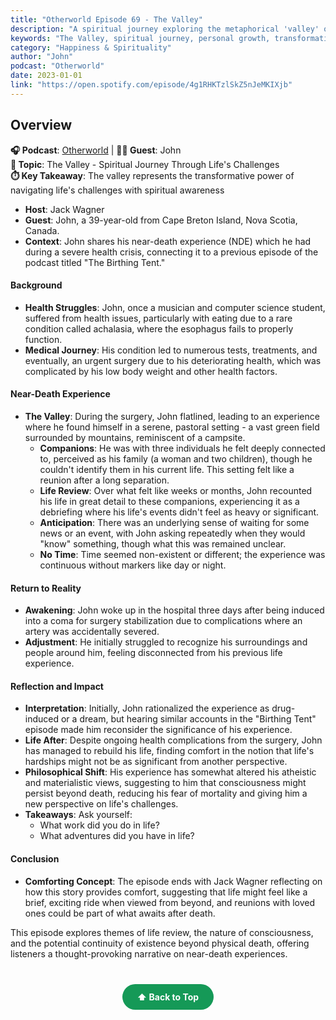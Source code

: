```yaml
---
title: "Otherworld Episode 69 - The Valley"
description: "A spiritual journey exploring the metaphorical 'valley' of life experiences, examining how challenges and struggles lead to personal growth and transformation."
keywords: "The Valley, spiritual journey, personal growth, transformation, life challenges, otherworld, spirituality"
category: "Happiness & Spirituality"
author: "John"
podcast: "Otherworld"
date: 2023-01-01
link: "https://open.spotify.com/episode/4g1RHKTzlSkZ5nJeMKIXjb"
---
```


## Overview

**🎧 Podcast**: [Otherworld](https://open.spotify.com/show/1w0bwmnSZQLnMbVtr2RUg1) | **👨‍✨ Guest**: John  
**🎯 Topic**: The Valley - Spiritual Journey Through Life's Challenges  
**⏱️ Key Takeaway**: The valley represents the transformative power of navigating life's challenges with spiritual awareness
- **Host**: Jack Wagner
- **Guest**: John, a 39-year-old from Cape Breton Island, Nova Scotia, Canada.
- **Context**: John shares his near-death experience (NDE) which he had during a severe health crisis, connecting it to a previous episode of the podcast titled "The Birthing Tent."

#### **Background**
- **Health Struggles**: John, once a musician and computer science student, suffered from health issues, particularly with eating due to a rare condition called achalasia, where the esophagus fails to properly function.
- **Medical Journey**: His condition led to numerous tests, treatments, and eventually, an urgent surgery due to his deteriorating health, which was complicated by his low body weight and other health factors.

#### **Near-Death Experience**
- **The Valley**: During the surgery, John flatlined, leading to an experience where he found himself in a serene, pastoral setting - a vast green field surrounded by mountains, reminiscent of a campsite.
  - **Companions**: He was with three individuals he felt deeply connected to, perceived as his family (a woman and two children), though he couldn't identify them in his current life. This setting felt like a reunion after a long separation.
  - **Life Review**: Over what felt like weeks or months, John recounted his life in great detail to these companions, experiencing it as a debriefing where his life's events didn't feel as heavy or significant.
  - **Anticipation**: There was an underlying sense of waiting for some news or an event, with John asking repeatedly when they would "know" something, though what this was remained unclear.
  - **No Time**: Time seemed non-existent or different; the experience was continuous without markers like day or night.

#### **Return to Reality**
- **Awakening**: John woke up in the hospital three days after being induced into a coma for surgery stabilization due to complications where an artery was accidentally severed.
- **Adjustment**: He initially struggled to recognize his surroundings and people around him, feeling disconnected from his previous life experience.

#### **Reflection and Impact**
- **Interpretation**: Initially, John rationalized the experience as drug-induced or a dream, but hearing similar accounts in the "Birthing Tent" episode made him reconsider the significance of his experience.
- **Life After**: Despite ongoing health complications from the surgery, John has managed to rebuild his life, finding comfort in the notion that life's hardships might not be as significant from another perspective.
- **Philosophical Shift**: His experience has somewhat altered his atheistic and materialistic views, suggesting to him that consciousness might persist beyond death, reducing his fear of mortality and giving him a new perspective on life's challenges.
- **Takeaways**: Ask yourself:
    - What work did you do in life?
    - What adventures did you have in life? 

#### **Conclusion**
- **Comforting Concept**: The episode ends with Jack Wagner reflecting on how this story provides comfort, suggesting that life might feel like a brief, exciting ride when viewed from beyond, and reunions with loved ones could be part of what awaits after death.

This episode explores themes of life review, the nature of consciousness, and the potential continuity of existence beyond physical death, offering listeners a thought-provoking narrative on near-death experiences.

<div style="text-align: center; margin: 40px 0;">
  <a href="#" style="background: #159957; color: white; padding: 12px 24px; border-radius: 25px; text-decoration: none; font-weight: bold; display: inline-block; transition: all 0.3s ease;" onmouseover="this.style.background='#1e7e34'; this.style.transform='translateY(-2px)'" onmouseout="this.style.background='#159957'; this.style.transform='translateY(0)'">
    ⬆️ Back to Top
  </a>
</div>